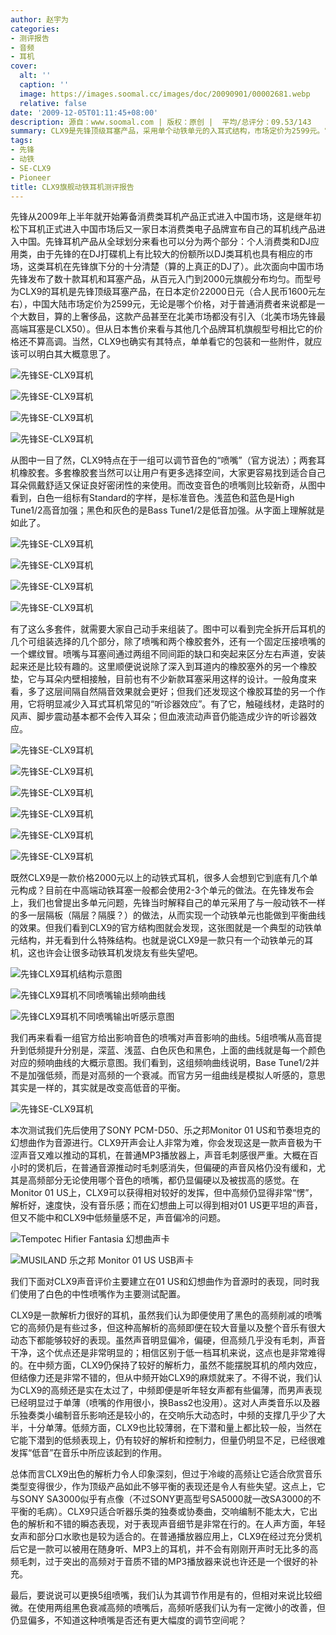 ```yaml
---
author: 赵宇为
categories:
- 测评报告
- 音频
- 耳机
cover:
  alt: ''
  caption: ''
  image: https://images.soomal.cc/images/doc/20090901/00002681.webp
  relative: false
date: '2009-12-05T01:11:45+08:00'
description: 源自：www.soomal.com | 版权：原创 |  平均/总评分：09.53/143
summary: CLX9是先锋顶级耳塞产品，采用单个动铁单元的入耳式结构，市场定价为2599元。它的最大特点在于其丰富的附件，这包括一组可以调节音色的“喷嘴”，通过5组不同颜色的喷嘴，可以调节整个频响曲线。
tags:
- 先锋
- 动铁
- SE-CLX9
- Pioneer
title: CLX9旗舰动铁耳机测评报告
---
```


先锋从2009年上半年就开始筹备消费类耳机产品正式进入中国市场，这是继年初松下耳机正式进入中国市场后又一家日本消费类电子品牌宣布自己的耳机线产品进入中国。先锋耳机产品从全球划分来看也可以分为两个部分：个人消费类和DJ应用类，由于先锋的在DJ打碟机上有比较大的份额所以DJ类耳机也具有相应的市场，这类耳机在先锋旗下分的十分清楚（算的上真正的DJ了）。此次面向中国市场先锋发布了数十款耳机和耳塞产品，从百元入门到2000元旗舰分布均匀。而型号为CLX9的耳机是先锋顶级耳塞产品，在日本定价22000日元（合人民币1600元左右），中国大陆市场定价为2599元，无论是哪个价格，对于普通消费者来说都是一个大数目，算的上奢侈品，这款产品甚至在北美市场都没有引入（北美市场先锋最高端耳塞是CLX50）。但从日本售价来看与其他几个品牌耳机旗舰型号相比它的价格还不算高调。当然，CLX9也确实有其特点，单单看它的包装和一些附件，就应该可以明白其大概意思了。



![先锋SE-CLX9耳机](https://images.soomal.cc/images/doc/20090901/00002677.webp)



![先锋SE-CLX9耳机](https://images.soomal.cc/images/doc/20090901/00002679.webp)



![先锋SE-CLX9耳机](https://images.soomal.cc/images/doc/20090901/00002682.webp)



![先锋SE-CLX9耳机](https://images.soomal.cc/images/doc/20090901/00002680.webp)



从图中一目了然，CLX9特点在于一组可以调节音色的“喷嘴”（官方说法）；两套耳机橡胶套。多套橡胶套当然可以让用户有更多选择空间，大家更容易找到适合自己耳朵佩戴舒适又保证良好密闭性的来使用。而改变音色的喷嘴则比较新奇，从图中看到，白色一组标有Standard的字样，是标准音色。浅蓝色和蓝色是High Tune1/2高音加强；黑色和灰色的是Bass Tune1/2是低音加强。从字面上理解就是如此了。



![先锋SE-CLX9耳机](https://images.soomal.cc/images/doc/20090901/00002681.webp)



![先锋SE-CLX9耳机](https://images.soomal.cc/images/doc/20090901/00002686.webp)



![先锋SE-CLX9耳机](https://images.soomal.cc/images/doc/20090901/00002687.webp)



![先锋SE-CLX9耳机](https://images.soomal.cc/images/doc/20090901/00002688.webp)



有了这么多套件，就需要大家自己动手来组装了。图中可以看到完全拆开后耳机的几个可组装选择的几个部分，除了喷嘴和两个橡胶套外，还有一个固定压接喷嘴的一个螺纹冒。喷嘴与耳塞间通过两组不同间距的缺口和突起来区分左右声道，安装起来还是比较有趣的。这里顺便说说除了深入到耳道内的橡胶塞外的另一个橡胶垫，它与耳朵内壁相接触，目前也有不少新款耳塞采用这样的设计。一般角度来看，多了这层间隔自然隔音效果就会更好；但我们还发现这个橡胶耳垫的另一个作用，它将明显减少入耳式耳机常见的“听诊器效应”。有了它，触碰线材，走路时的风声、脚步震动基本都不会传入耳朵；但血液流动声音仍能造成少许的听诊器效应。



![先锋SE-CLX9耳机](https://images.soomal.cc/images/doc/20090901/00002683.webp)



![先锋SE-CLX9耳机](https://images.soomal.cc/images/doc/20090901/00002684.webp)



![先锋SE-CLX9耳机](https://images.soomal.cc/images/doc/20090901/00002685.webp)



![先锋SE-CLX9耳机](https://images.soomal.cc/images/doc/20090901/00002694.webp)



![先锋SE-CLX9耳机](https://images.soomal.cc/images/doc/20090901/00002696.webp)



![先锋SE-CLX9耳机](https://images.soomal.cc/images/doc/20090901/00002697.webp)



既然CLX9是一款价格2000元以上的动铁式耳机，很多人会想到它到底有几个单元构成？目前在中高端动铁耳塞一般都会使用2-3个单元的做法。在先锋发布会上，我们也曾提出多单元问题，先锋当时解释自己的单元采用了与一般动铁不一样的多一层隔板（隔层？隔膜？）的做法，从而实现一个动铁单元也能做到平衡曲线的效果。但我们看到CLX9的官方结构图就会发现，这张图就是一个典型的动铁单元结构，并无看到什么特殊结构。也就是说CLX9是一款只有一个动铁单元的耳机，这也许会让很多动铁耳机发烧友有些失望吧。



![先锋CLX9耳机结构示意图](https://images.soomal.cc/images/doc/20091204/00003256.webp)



![先锋CLX9耳机不同喷嘴输出频响曲线](https://images.soomal.cc/images/doc/20091204/00003257.webp)



![先锋CLX9耳机不同喷嘴输出听感示意图](https://images.soomal.cc/images/doc/20091204/00003258.webp)



我们再来看看一组官方给出影响音色的喷嘴对声音影响的曲线。5组喷嘴从高音提升到低频提升分别是，深蓝、浅蓝、白色灰色和黑色，上面的曲线就是每一个颜色对应的频响曲线的大概示意图。我们看到，这组频响曲线说明，Base Tune1/2并不是加强低频，而是对高频的一个衰减。而官方另一组曲线是模拟人听感的，意思其实是一样的，其实就是改变高低音的平衡。



![先锋SE-CLX9耳机](https://images.soomal.cc/images/doc/20090901/00002689.webp)



本次测试我们先后使用了SONY PCM-D50、乐之邦Monitor 01 US和节奏坦克的幻想曲作为音源进行。CLX9开声会让人非常为难，你会发现这是一款声音极为干涩声音又难以推动的耳机，在普通MP3播放器上，声音毛刺感很严重。大概在百小时的煲机后，在普通音源推动时毛刺感消失，但偏硬的声音风格仍没有缓和，尤其是高频部分无论使用哪个音色的喷嘴，都仍显偏硬以及被拔高的感觉。在Monitor 01 US上，CLX9可以获得相对较好的发挥，但中高频仍显得非常“愣”，解析好，速度快，没有音乐感；而在幻想曲上可以得到相对01 US更平坦的声音，但又不能中和CLX9中低频量感不足，声音偏冷的问题。



![Tempotec Hifier Fantasia 幻想曲声卡](https://images.soomal.cc/images/doc/20090418/00001504.webp)



![MUSILAND 乐之邦 Monitor 01 US USB声卡](https://images.soomal.cc/images/doc/20090429/00001641.webp)



我们下面对CLX9声音评价主要建立在01 US和幻想曲作为音源时的表现，同时我们使用了白色的中性喷嘴作为主要测试配置。



CLX9是一款解析力很好的耳机，虽然我们认为即便使用了黑色的高频削减的喷嘴它的高频仍是有些过多，但这种高解析的高频即便在较大音量以及整个音乐有很大动态下都能够较好的表现。虽然声音明显偏冷，偏硬，但高频几乎没有毛刺，声音干净，这个优点还是非常明显的；相信区别于低一档耳机来说，这点也是非常难得的。在中频方面，CLX9仍保持了较好的解析力，虽然不能摆脱耳机的颅内效应，但结像力还是非常不错的，但从中频开始CLX9的麻烦就来了。不得不说，我们认为CLX9的高频还是实在太过了，中频即便是听年轻女声都有些偏薄，而男声表现已经明显过于单薄（喷嘴的作用很小，换Bass2也没用）。这对人声类音乐以及器乐独奏类小编制音乐影响还是较小的，在交响乐大动态时，中频的支撑几乎少了大半，十分单薄。低频方面，CLX9也比较薄弱，在下潜和量上都比较一般，当然在它能下潜到的低频表现上，仍有较好的解析和控制力，但量仍明显不足，已经很难发挥“低音”在音乐中所应该起到的作用。



总体而言CLX9出色的解析力令人印象深刻，但过于冷峻的高频让它适合欣赏音乐类型变得很少，作为顶级产品如此不够平衡的表现还是令人有些失望。这点上，它与SONY SA3000似乎有点像（不过SONY更高型号SA5000就一改SA3000的不平衡的毛病）。CLX9只适合听器乐类的独奏或协奏曲，交响编制不能太大，它出色的解析和不错的瞬态表现，对于表现声音细节是非常在行的。在人声方面，年轻女声和部分口水歌也是较为适合的。在普通播放器应用上，CLX9在经过充分煲机后它是一款可以被用在随身听、MP3上的耳机，并不会有刚刚开声时无比多的高频毛刺，过于突出的高频对于音质不错的MP3播放器来说也许还是一个很好的补充。



最后，要说说可以更换5组喷嘴，我们认为其调节作用是有的，但相对来说比较细微。在使用两组黑色衰减高频的喷嘴后，高频听感我们认为有一定微小的改善，但仍显偏多，不知道这种喷嘴是否还有更大幅度的调节空间呢？